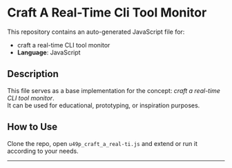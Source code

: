 # Craft A Real-Time Cli Tool Monitor

This repository contains an auto-generated JavaScript file for:

- craft a real-time CLI tool monitor
- **Language**: JavaScript

## Description

This file serves as a base implementation for the concept: *craft a real-time CLI tool monitor*.  
It can be used for educational, prototyping, or inspiration purposes.

## How to Use

Clone the repo, open `u49p_craft_a_real-ti.js` and extend or run it according to your needs.

---


